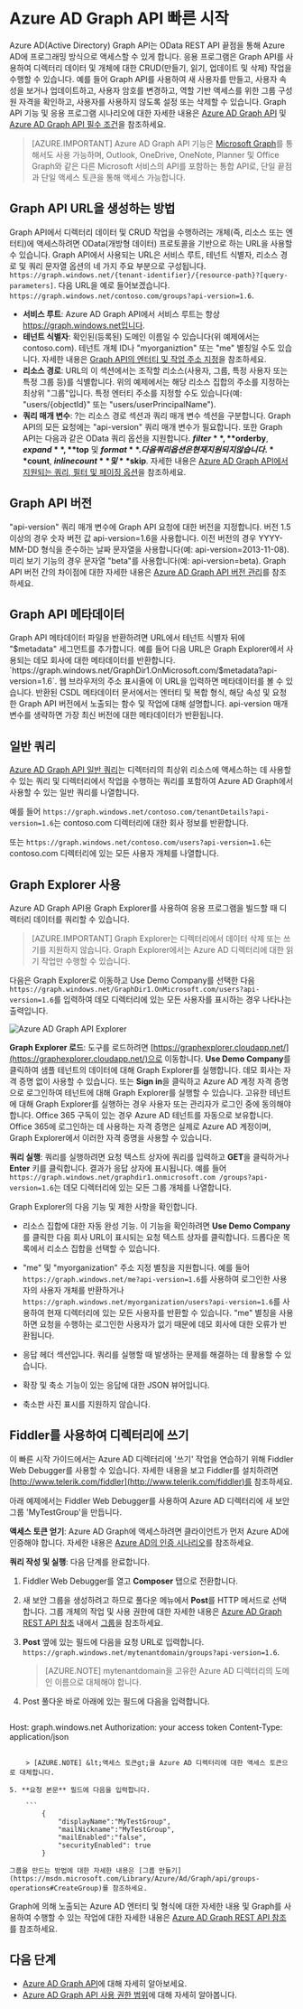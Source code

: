 <properties
   pageTitle="Azure AD Graph API 빠른 시작 | Microsoft Aure"
   description="Azure Active Directory Graph API는 OData REST API 끝점을 통해 Azure AD에 프로그래밍 방식으로 액세스할 수 있게 합니다. 응용 프로그램은 Graph API를 사용하여 디렉터리 데이터 및 개체에 대한 CRUD(만들기, 읽기, 업데이트 및 삭제) 작업을 수행할 수 있습니다."
   services="active-directory"
   documentationCenter="n/a"
   authors="JimacoMS"
   manager="msmbaldwin"
   editor=""
   tags=""/>


   <tags
      ms.service="active-directory"
      ms.devlang="na"
      ms.topic="article"
      ms.tgt_pltfrm="na"
      ms.workload="identity"
      ms.date="09/16/2016"
      ms.author="v-jibran@microsoft.com"/>

# Azure AD Graph API 빠른 시작

Azure AD(Active Directory) Graph API는 OData REST API 끝점을 통해 Azure AD에 프로그래밍 방식으로 액세스할 수 있게 합니다. 응용 프로그램은 Graph API를 사용하여 디렉터리 데이터 및 개체에 대한 CRUD(만들기, 읽기, 업데이트 및 삭제) 작업을 수행할 수 있습니다. 예를 들어 Graph API를 사용하여 새 사용자를 만들고, 사용자 속성을 보거나 업데이트하고, 사용자 암호를 변경하고, 역할 기반 액세스를 위한 그룹 구성원 자격을 확인하고, 사용자를 사용하지 않도록 설정 또는 삭제할 수 있습니다. Graph API 기능 및 응용 프로그램 시나리오에 대한 자세한 내용은 [Azure AD Graph API](https://msdn.microsoft.com/Library/Azure/Ad/Graph/api/api-catalog) 및 [Azure AD Graph API 필수 조건](https://msdn.microsoft.com/library/hh974476.aspx)을 참조하세요.

> [AZURE.IMPORTANT] Azure AD Graph API 기능은 [Microsoft Graph](https://graph.microsoft.io/)를 통해서도 사용 가능하며, Outlook, OneDrive, OneNote, Planner 및 Office Graph와 같은 다른 Microsoft 서비스의 API를 포함하는 통합 API로, 단일 끝점과 단일 액세스 토큰을 통해 액세스 가능합니다.

## Graph API URL을 생성하는 방법

Graph API에서 디렉터리 데이터 및 CRUD 작업을 수행하려는 개체(즉, 리소스 또는 엔터티)에 액세스하려면 OData(개방형 데이터) 프로토콜을 기반으로 하는 URL을 사용할 수 있습니다. Graph API에서 사용되는 URL은 서비스 루트, 테넌트 식별자, 리소스 경로 및 쿼리 문자열 옵션의 네 가지 주요 부분으로 구성됩니다. `https://graph.windows.net/{tenant-identifier}/{resource-path}?[query-parameters]`. 다음 URL을 예로 들어보겠습니다. `https://graph.windows.net/contoso.com/groups?api-version=1.6`.

- **서비스 루트**: Azure AD Graph API에서 서비스 루트는 항상 https://graph.windows.net입니다.
- **테넌트 식별자**: 확인된(등록된) 도메인 이름일 수 있습니다(위 예제에서는 contoso.com). 테넌트 개체 ID나 "myorganiztion" 또는 "me" 별칭일 수도 있습니다. 자세한 내용은 [Graph API의 엔터티 및 작업 주소 지정](https://msdn.microsoft.com/Library/Azure/Ad/Graph/howto/azure-ad-graph-api-operations-overview)을 참조하세요.
- **리소스 경로**: URL의 이 섹션에서는 조작할 리소스(사용자, 그룹, 특정 사용자 또는 특정 그룹 등)를 식별합니다. 위의 예제에서는 해당 리소스 집합의 주소를 지정하는 최상위 "그룹"입니다. 특정 엔터티 주소를 지정할 수도 있습니다(예: "users/{objectId}" 또는 "users/userPrincipalName").
- **쿼리 매개 변수**: ?는 리소스 경로 섹션과 쿼리 매개 변수 섹션을 구분합니다. Graph API의 모든 요청에는 "api-version" 쿼리 매개 변수가 필요합니다. 또한 Graph API는 다음과 같은 OData 쿼리 옵션을 지원합니다. **$filter**, **$orderby**, **$expand**, **$top** 및 **$format**. 다음 쿼리 옵션은 현재 지원되지 않습니다. **$count**, **$inlinecount** 및 **$skip**. 자세한 내용은 [Azure AD Graph API에서 지원되는 쿼리, 필터 및 페이징 옵션](https://msdn.microsoft.com/Library/Azure/Ad/Graph/howto/azure-ad-graph-api-supported-queries-filters-and-paging-options)을 참조하세요.

## Graph API 버전

"api-version" 쿼리 매개 변수에 Graph API 요청에 대한 버전을 지정합니다. 버전 1.5 이상의 경우 숫자 버전 값 api-version=1.6을 사용합니다. 이전 버전의 경우 YYYY-MM-DD 형식을 준수하는 날짜 문자열을 사용합니다(예: api-version=2013-11-08). 미리 보기 기능의 경우 문자열 "beta"를 사용합니다(예: api-version=beta). Graph API 버전 간의 차이점에 대한 자세한 내용은 [Azure AD Graph API 버전 관리](https://msdn.microsoft.com/Library/Azure/Ad/Graph/howto/azure-ad-graph-api-versioning)를 참조하세요.

## Graph API 메타데이터

Graph API 메타데이터 파일을 반환하려면 URL에서 테넌트 식별자 뒤에 "$metadata" 세그먼트를 추가합니다. 예를 들어 다음 URL은 Graph Explorer에서 사용되는 데모 회사에 대한 메타데이터를 반환합니다. `https://graph.windows.net/GraphDir1.OnMicrosoft.com/$metadata?api-version=1.6`. 웹 브라우저의 주소 표시줄에 이 URL을 입력하면 메타데이터를 볼 수 있습니다. 반환된 CSDL 메타데이터 문서에서는 엔터티 및 복합 형식, 해당 속성 및 요청한 Graph API 버전에서 노출되는 함수 및 작업에 대해 설명합니다. api-version 매개 변수를 생략하면 가장 최신 버전에 대한 메타데이터가 반환됩니다.

## 일반 쿼리

[Azure AD Graph API 일반 쿼리](https://msdn.microsoft.com/Library/Azure/Ad/Graph/howto/azure-ad-graph-api-supported-queries-filters-and-paging-options#CommonQueries)는 디렉터리의 최상위 리소스에 액세스하는 데 사용할 수 있는 쿼리 및 디렉터리에서 작업을 수행하는 쿼리를 포함하여 Azure AD Graph에서 사용할 수 있는 일반 쿼리를 나열합니다.

예를 들어 `https://graph.windows.net/contoso.com/tenantDetails?api-version=1.6`는 contoso.com 디렉터리에 대한 회사 정보를 반환합니다.

또는 `https://graph.windows.net/contoso.com/users?api-version=1.6`는 contoso.com 디렉터리에 있는 모든 사용자 개체를 나열합니다.

## Graph Explorer 사용

Azure AD Graph API용 Graph Explorer를 사용하여 응용 프로그램을 빌드할 때 디렉터리 데이터를 쿼리할 수 있습니다.

> [AZURE.IMPORTANT] Graph Explorer는 디렉터리에서 데이터 삭제 또는 쓰기를 지원하지 않습니다. Graph Explorer에서는 Azure AD 디렉터리에 대한 읽기 작업만 수행할 수 있습니다.

다음은 Graph Explorer로 이동하고 Use Demo Company를 선택한 다음 `https://graph.windows.net/GraphDir1.OnMicrosoft.com/users?api-version=1.6`를 입력하여 데모 디렉터리에 있는 모든 사용자를 표시하는 경우 나타나는 출력입니다.

![Azure AD Graph API Explorer](./media/active-directory-graph-api-quickstart/graph_explorer.png)

**Graph Explorer 로드**: 도구를 로드하려면 [https://graphexplorer.cloudapp.net/](https://graphexplorer.cloudapp.net/)으로 이동합니다. **Use Demo Company**를 클릭하여 샘플 테넌트의 데이터에 대해 Graph Explorer를 실행합니다. 데모 회사는 자격 증명 없이 사용할 수 있습니다. 또는 **Sign in**을 클릭하고 Azure AD 계정 자격 증명으로 로그인하여 테넌트에 대해 Graph Explorer를 실행할 수 있습니다. 고유한 테넌트에 대해 Graph Explorer를 실행하는 경우 사용자 또는 관리자가 로그인 중에 동의해야 합니다. Office 365 구독이 있는 경우 Azure AD 테넌트를 자동으로 보유합니다. Office 365에 로그인하는 데 사용하는 자격 증명은 실제로 Azure AD 계정이며, Graph Explorer에서 이러한 자격 증명을 사용할 수 있습니다.

**쿼리 실행**: 쿼리를 실행하려면 요청 텍스트 상자에 쿼리를 입력하고 **GET**을 클릭하거나 **Enter** 키를 클릭합니다. 결과가 응답 상자에 표시됩니다. 예를 들어 `https://graph.windows.net/graphdir1.onmicrosoft.com /groups?api-version=1.6`는 데모 디렉터리에 있는 모든 그룹 개체를 나열합니다.

Graph Explorer의 다음 기능 및 제한 사항을 확인합니다.
- 리소스 집합에 대한 자동 완성 기능. 이 기능을 확인하려면 **Use Demo Company**를 클릭한 다음 회사 URL이 표시되는 요청 텍스트 상자를 클릭합니다. 드롭다운 목록에서 리소스 집합을 선택할 수 있습니다.

- "me" 및 "myorganization" 주소 지정 별칭을 지원합니다. 예를 들어 `https://graph.windows.net/me?api-version=1.6`를 사용하여 로그인한 사용자의 사용자 개체를 반환하거나 `https://graph.windows.net/myorganization/users?api-version=1.6`를 사용하여 현재 디렉터리에 있는 모든 사용자를 반환할 수 있습니다. "me" 별칭을 사용하면 요청을 수행하는 로그인한 사용자가 없기 때문에 데모 회사에 대한 오류가 반환됩니다.

- 응답 헤더 섹션입니다. 쿼리를 실행할 때 발생하는 문제를 해결하는 데 활용할 수 있습니다.

- 확장 및 축소 기능이 있는 응답에 대한 JSON 뷰어입니다.

- 축소판 사진 표시를 지원하지 않습니다.

## Fiddler를 사용하여 디렉터리에 쓰기

이 빠른 시작 가이드에서는 Azure AD 디렉터리에 '쓰기' 작업을 연습하기 위해 Fiddler Web Debugger를 사용할 수 있습니다. 자세한 내용을 보고 Fiddler를 설치하려면 [http://www.telerik.com/fiddler](http://www.telerik.com/fiddler)를 참조하세요.

아래 예제에서는 Fiddler Web Debugger를 사용하여 Azure AD 디렉터리에 새 보안 그룹 'MyTestGroup'을 만듭니다.

**액세스 토큰 얻기**: Azure AD Graph에 액세스하려면 클라이언트가 먼저 Azure AD에 인증해야 합니다. 자세한 내용은 [Azure AD의 인증 시나리오](active-directory-authentication-scenarios.md)를 참조하세요.

**쿼리 작성 및 실행**: 다음 단계를 완료합니다.

1. Fiddler Web Debugger를 열고 **Composer** 탭으로 전환합니다.
2. 새 보안 그룹을 생성하려고 하므로 풀다운 메뉴에서 **Post**를 HTTP 메서드로 선택합니다. 그룹 개체의 작업 및 사용 권한에 대한 자세한 내용은 [Azure AD Graph REST API 참조](https://msdn.microsoft.com/Library/Azure/Ad/Graph/api/api-catalog) 내에서 [그룹](https://msdn.microsoft.com/Library/Azure/Ad/Graph/api/entity-and-complex-type-reference#GroupEntity)을 참조하세요.
3. **Post** 옆에 있는 필드에 다음을 요청 URL로 입력합니다. `https://graph.windows.net/mytenantdomain/groups?api-version=1.6`.

    > [AZURE.NOTE] mytenantdomain을 고유한 Azure AD 디렉터리의 도메인 이름으로 대체해야 합니다.

4. Post 풀다운 바로 아래에 있는 필드에 다음을 입력합니다.

    ```
Host: graph.windows.net
Authorization: your access token
Content-Type: application/json
```

    > [AZURE.NOTE] &lt;액세스 토큰gt;을 Azure AD 디렉터리에 대한 액세스 토큰으로 대체합니다.

5. **요청 본문** 필드에 다음을 입력합니다.

    ```
        {
            "displayName":"MyTestGroup",
            "mailNickname":"MyTestGroup",
            "mailEnabled":"false",
            "securityEnabled": true
        }
```

    그룹을 만드는 방법에 대한 자세한 내용은 [그룹 만들기](https://msdn.microsoft.com/Library/Azure/Ad/Graph/api/groups-operations#CreateGroup)를 참조하세요.

Graph에 의해 노출되는 Azure AD 엔터티 및 형식에 대한 자세한 내용 및 Graph를 사용하여 수행할 수 있는 작업에 대한 자세한 내용은 [Azure AD Graph REST API 참조](https://msdn.microsoft.com/Library/Azure/Ad/Graph/api/api-catalog)를 참조하세요.

## 다음 단계

- [Azure AD Graph API](https://msdn.microsoft.com/Library/Azure/Ad/Graph/api/api-catalog)에 대해 자세히 알아보세요.
- [Azure AD Graph API 사용 권한 범위](https://msdn.microsoft.com/Library/Azure/Ad/Graph/howto/azure-ad-graph-api-permission-scopes)에 대해 자세히 알아봅니다.

<!---HONumber=AcomDC_0921_2016-->